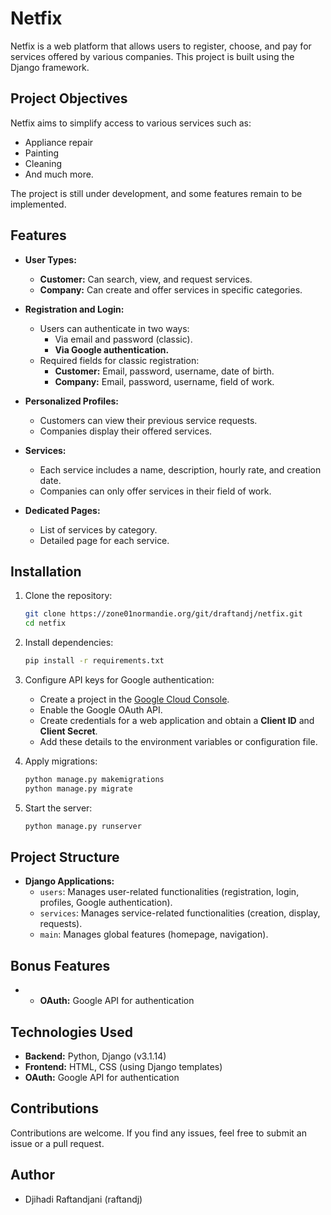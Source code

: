 
# Netfix

Netfix is a web platform that allows users to register, choose, and pay for services offered by various companies. This project is built using the Django framework.

## Project Objectives

Netfix aims to simplify access to various services such as:
- Appliance repair
- Painting
- Cleaning
- And much more.

The project is still under development, and some features remain to be implemented.

## Features

- **User Types:**
  - **Customer:** Can search, view, and request services.
  - **Company:** Can create and offer services in specific categories.

- **Registration and Login:**
  - Users can authenticate in two ways:
    - Via email and password (classic).
    - **Via Google authentication.**
  - Required fields for classic registration:
    - **Customer:** Email, password, username, date of birth.
    - **Company:** Email, password, username, field of work.

- **Personalized Profiles:**
  - Customers can view their previous service requests.
  - Companies display their offered services.

- **Services:**
  - Each service includes a name, description, hourly rate, and creation date.
  - Companies can only offer services in their field of work.

- **Dedicated Pages:**
  - List of services by category.
  - Detailed page for each service.

## Installation

1. Clone the repository:
   ```bash
   git clone https://zone01normandie.org/git/draftandj/netfix.git
   cd netfix
   ```

2. Install dependencies:
   ```bash
   pip install -r requirements.txt
   ```

3. Configure API keys for Google authentication:
   - Create a project in the [Google Cloud Console](https://console.cloud.google.com/).
   - Enable the Google OAuth API.
   - Create credentials for a web application and obtain a **Client ID** and **Client Secret**.
   - Add these details to the environment variables or configuration file.

4. Apply migrations:
   ```bash
   python manage.py makemigrations
   python manage.py migrate
   ```

5. Start the server:
   ```bash
   python manage.py runserver
   ```

## Project Structure

- **Django Applications:**
  - `users`: Manages user-related functionalities (registration, login, profiles, Google authentication).
  - `services`: Manages service-related functionalities (creation, display, requests).
  - `main`: Manages global features (homepage, navigation).

## Bonus Features
- - **OAuth:** Google API for authentication

## Technologies Used

- **Backend:** Python, Django (v3.1.14)
- **Frontend:** HTML, CSS (using Django templates)
- **OAuth:** Google API for authentication

## Contributions

Contributions are welcome. If you find any issues, feel free to submit an issue or a pull request.

## Author

- Djihadi Raftandjani (raftandj)
